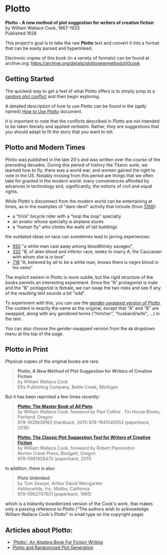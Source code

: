# Plotto

**Plotto - A new method of plot suggestion for writers of creative fiction**  
by William Wallace Cook, 1867-1933  
Published 1928

This project's goal is to take the raw **Plotto** text and convert it into a
format that can be easily parsed and hyperlinked.

Electronic copies of this book (in a variety of formats) can be found at archive.org:
https://archive.org/details/plottonewmethodo00cook

## Getting Started

The quickest way to get a feel of what Plotto offers is to simply jump to a [random plot conflict](http://garykac.github.io/plotto/plotto-mf.html?random) and then begin exploring.

A detailed description of how to use Plotto can be found in the (aptly named) [How to Use Plotto](how-to.md) document.

It is important to note that the conflicts described in Plotto are not intended to be taken literally and applied verbatim. Rather, they are suggestions that you should adapt to fit the story that you want to tell.

## Plotto and Modern Times

Plotto was published in the late 20's and was written over the course of the preceding decades. During this period of history the Titanic sunk, we learned how to fly, there was a world war, and women gained the right to vote in the US. Notably missing from this period are things that we often take for granted in the modern world: many conveniences afforded by advances in technology and, significantly, the notions of civil and equal rights.

While Plotto's disconnect from the modern world can be entertaining at times, as in the examples of "dare-devil" activity that include (from [1356](http://garykac.github.io/plotto/plotto-mf.html#1356)):

* a “trick” bicycle rider with a “loop the loop” specialty
* an aviator whose specialty is airplane stunts
* a “human fly” who climbs the walls of tall buildings

the outdated ideas on race can sometimes lead to jarring experiences:

* [650](http://garykac.github.io/plotto/plotto-mf.html#650) "a white man cast away among bloodthirsty savages",
* [332](http://garykac.github.io/plotto/plotto-mf.html#332) "B, of alien blood and inferior race, seeks to marry A, the Caucasian with whom she is in love"
* [718](http://garykac.github.io/plotto/plotto-mf.html#718) "A, believed by all to be a white man, knows there is negro blood in his veins"

The implicit sexism in Plotto is more subtle, but the rigid structure of the books permits an interesting experiment. Since the "A" protagonist is male and the "B" protagonist is female, we can swap the two roles and see if any of the resulting text sounds a bit "odd".

To experiment with this, you can use the [gender-swapped version of Plotto](http://garykac.github.io/plotto/plotto-fm.html). The content is exactly the same as the original, except that "A" and "B" are swapped, along with any gendered terms ("him/her", "husband/wife", ...) in the text.

You can also choose the gender-swapped version from the `AB` dropdown menu at the top of the page.

## Plotto in Print

Physical copies of the original books are rare:

> **Plotto, A New Method of Plot Suggestion for Writers of Creative Fiction**  
> by William Wallace Cook  
> Ellis Publishing Company, Battle Creek, Michigan

But it has been reprinted a few times recently:

> [**Plotto: The Master Book of All Plots**](https://www.amazon.com/Plotto-Master-Book-All-Plots/dp/1941040551)  
> by William Wallace Cook, foreword by Paul Collins  
> Tin House Books; Portland, Oregon  
> 978-1935639183 (hardback, 2011) 978-1941040553 (paperback, 2016)  

> [**Plotto: The Classic Plot Suggestion Tool for Writers of Creative Fiction**](https://www.amazon.com/Plotto-Classic-Suggestion-Writers-Creative/dp/0981928471)  
> by William Wallace Cook, foreword by Robert Plamondon  
> Norton Creek Press; Blodgett, Oregon  
> 978-0981928470 (paperback, 2011)  

In addition, there is also:

> **Plots Unlimited**  
> by Tom Sawyer, Arthur David Weingarten  
> Ashleywilde, Inc; Malibu, California  
> 978-0962747601 (paperback, 1995)  

which is a blatantly bowdlerized version of the Cook's work, that makes only a passing reference to Plotto ("The authors wish to acknowledge William Wallace Cook's Plotto" in small type on the copyright page).

## Articles about Plotto:

* ['Plotto': An Algebra Book For Fiction Writing](http://www.npr.org/2012/02/19/146941343/plotto-an-algebra-book-for-fiction-writing)
* [Plotto and Randomized Plot Generation](http://www.story-games.com/forums/discussion/15897/plotto-and-randomized-plot-generation)
